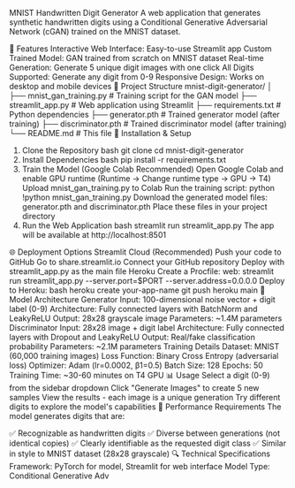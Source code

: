 MNIST Handwritten Digit Generator
A web application that generates synthetic handwritten digits using a Conditional Generative Adversarial Network (cGAN) trained on the MNIST dataset.

🚀 Features
Interactive Web Interface: Easy-to-use Streamlit app
Custom Trained Model: GAN trained from scratch on MNIST dataset
Real-time Generation: Generate 5 unique digit images with one click
All Digits Supported: Generate any digit from 0-9
Responsive Design: Works on desktop and mobile devices
📁 Project Structure
mnist-digit-generator/
│
├── mnist_gan_training.py    # Training script for the GAN model
├── streamlit_app.py         # Web application using Streamlit
├── requirements.txt         # Python dependencies
├── generator.pth           # Trained generator model (after training)
├── discriminator.pth       # Trained discriminator model (after training)
└── README.md              # This file
🔧 Installation & Setup
1. Clone the Repository
bash
git clone <your-repo-url>
cd mnist-digit-generator
2. Install Dependencies
bash
pip install -r requirements.txt
3. Train the Model (Google Colab Recommended)
Open Google Colab and enable GPU runtime (Runtime → Change runtime type → GPU → T4)
Upload mnist_gan_training.py to Colab
Run the training script:
python
!python mnist_gan_training.py
Download the generated model files: generator.pth and discriminator.pth
Place these files in your project directory
4. Run the Web Application
bash
streamlit run streamlit_app.py
The app will be available at http://localhost:8501

🌐 Deployment Options
Streamlit Cloud (Recommended)
Push your code to GitHub
Go to share.streamlit.io
Connect your GitHub repository
Deploy with streamlit_app.py as the main file
Heroku
Create a Procfile:
web: streamlit run streamlit_app.py --server.port=$PORT --server.address=0.0.0.0
Deploy to Heroku:
bash
heroku create your-app-name
git push heroku main
🤖 Model Architecture
Generator
Input: 100-dimensional noise vector + digit label (0-9)
Architecture: Fully connected layers with BatchNorm and LeakyReLU
Output: 28x28 grayscale image
Parameters: ~1.4M parameters
Discriminator
Input: 28x28 image + digit label
Architecture: Fully connected layers with Dropout and LeakyReLU
Output: Real/fake classification probability
Parameters: ~2.1M parameters
Training Details
Dataset: MNIST (60,000 training images)
Loss Function: Binary Cross Entropy (adversarial loss)
Optimizer: Adam (lr=0.0002, β1=0.5)
Batch Size: 128
Epochs: 50
Training Time: ~30-60 minutes on T4 GPU
📊 Usage
Select a digit (0-9) from the sidebar dropdown
Click "Generate Images" to create 5 new samples
View the results - each image is a unique generation
Try different digits to explore the model's capabilities
🎯 Performance Requirements
The model generates digits that are:

✅ Recognizable as handwritten digits
✅ Diverse between generations (not identical copies)
✅ Clearly identifiable as the requested digit class
✅ Similar in style to MNIST dataset (28x28 grayscale)
🔍 Technical Specifications
Framework: PyTorch for model, Streamlit for web interface
Model Type: Conditional Generative Adv
